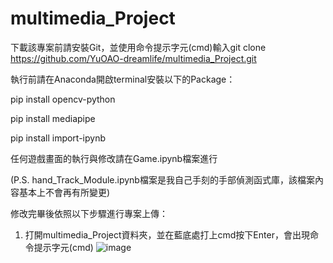 # multimedia_Project
下載該專案前請安裝Git，並使用命令提示字元(cmd)輸入git clone https://github.com/YuOAO-dreamlife/multimedia_Project.git

執行前請在Anaconda開啟terminal安裝以下的Package：

pip install opencv-python

pip install mediapipe

pip install import-ipynb

任何遊戲畫面的執行與修改請在Game.ipynb檔案進行

(P.S. hand_Track_Module.ipynb檔案是我自己手刻的手部偵測函式庫，該檔案內容基本上不會再有所變更)

修改完畢後依照以下步驟進行專案上傳：

1. 打開multimedia_Project資料夾，並在藍底處打上cmd按下Enter，會出現命令提示字元(cmd)
![image](https://github.com/YuOAO-dreamlife/multimedia_Project/assets/86137974/9f26f8b2-702f-4fe9-b836-970093c8bf9c)

